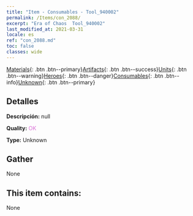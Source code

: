 ```yaml
---
title: "Item - Consumables - Tool_940002"
permalink: /Items/con_2088/
excerpt: "Era of Chaos  Tool_940002"
last_modified_at: 2021-03-31
locale: es
ref: "con_2088.md"
toc: false
classes: wide
---
```

 [Materials](/es/Items/){: .btn .btn--primary}[Artifacts](/es/Items/Artifacts/){: .btn .btn--success}[Units](/es/Items/Units/){: .btn .btn--warning}[Heroes](/es/Items/Heroes/){: .btn .btn--danger}[Consumables](/es/Items/Consumables/){: .btn .btn--info}[Unknown](/es/Items/Unknown/){: .btn .btn--primary}

## Detalles
 **Descripción:** null

 **Quality:** <span style="color: #DA70D6">OK</span>

 **Type:** Unknown

## Gather

  None

## This item contains:

  None

